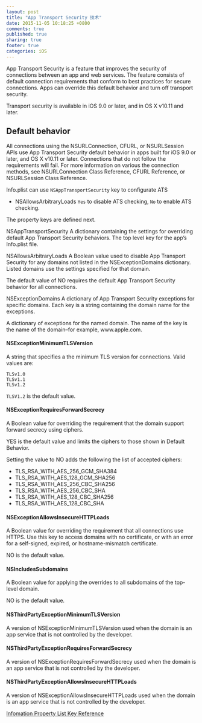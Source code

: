 ```yaml
---
layout: post
title: "App Transport Security 技术"
date: 2015-11-05 10:18:25 +0800
comments: true
published: true
sharing: true
footer: true
categories: iOS
---
```


App Transport Security is a feature that improves the security of connections between an app and web services. The feature consists of default connection requirements that conform to best practices for secure connections. Apps can override this default behavior and turn off transport security.

Transport security is available in iOS 9.0 or later, and in OS X v10.11 and later.

## Default behavior

All connections using the NSURLConnection, CFURL, or NSURLSession APIs use App Transport Security default behavior in apps built for iOS 9.0 or later, and OS X v10.11 or later. Connections that do not follow the requirements will fail. For more information on various the connection methods, see NSURLConnection Class Reference, CFURL Reference, or NSURLSession Class Reference.


Info.plist can use `NSAppTransportSecurity` key to configurate ATS

*  NSAllowsArbitraryLoads   `Yes` to disable ATS checking, `No` to enable ATS checking.


The property keys are defined next.

NSAppTransportSecurity
A dictionary containing the settings for overriding default App Transport Security behaviors. The top level key for the app’s Info.plist file.

NSAllowsArbitraryLoads
A Boolean value used to disable App Transport Security for any domains not listed in the NSExceptionDomains dictionary. Listed domains use the settings specified for that domain.

The default value of NO requires the default App Transport Security behavior for all connections.

NSExceptionDomains
A dictionary of App Transport Security exceptions for specific domains. Each key is a string containing the domain name for the exceptions.

<domain-name-for-exception-as-string>
A dictionary of exceptions for the named domain. The name of the key is the name of the domain–for example, www.apple.com.

#### NSExceptionMinimumTLSVersion

A string that specifies a the minimum TLS version for connections. Valid values are:

    TLSv1.0
    TLSv1.1
    TLSv1.2

`TLSV1.2` is the default value.

#### NSExceptionRequiresForwardSecrecy

A Boolean value for overriding the requirement that the domain support forward secrecy using ciphers.

YES is the default value and limits the ciphers to those shown in Default Behavior.

Setting the value to NO adds the following the list of accepted ciphers:

* TLS_RSA_WITH_AES_256_GCM_SHA384
* TLS_RSA_WITH_AES_128_GCM_SHA256
* TLS_RSA_WITH_AES_256_CBC_SHA256
* TLS_RSA_WITH_AES_256_CBC_SHA
* TLS_RSA_WITH_AES_128_CBC_SHA256
* TLS_RSA_WITH_AES_128_CBC_SHA

#### NSExceptionAllowsInsecureHTTPLoads

A Boolean value for overriding the requirement that all connections use HTTPS. Use this key to access domains with no certificate, or with an error for a self-signed, expired, or hostname-mismatch certificate.

NO is the default value.

#### NSIncludesSubdomains

A Boolean value for applying the overrides to all subdomains of the top-level domain.

NO is the default value.

#### NSThirdPartyExceptionMinimumTLSVersion

A version of NSExceptionMinimumTLSVersion used when the domain is an app service that is not controlled by the developer.

#### NSThirdPartyExceptionRequiresForwardSecrecy

A version of NSExceptionRequiresForwardSecrecy used when the domain is an app service that is not controlled by the developer.

#### NSThirdPartyExceptionAllowsInsecureHTTPLoads

A version of NSExceptionAllowsInsecureHTTPLoads used when the domain is an app service that is not controlled by the developer.


[Infomation Property List Key Reference](https://developer.apple.com/library/prerelease/ios/documentation/General/Reference/InfoPlistKeyReference/Introduction/Introduction.html#//apple_ref/doc/uid/TP40009248-SW1)

